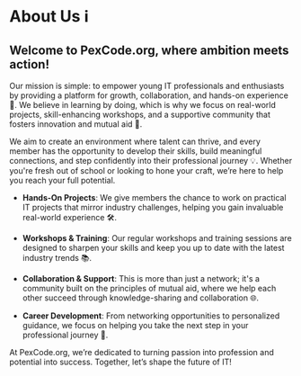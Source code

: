 # About Us ℹ️

## Welcome to PexCode.org, where ambition meets action!

Our mission is simple: to empower young IT professionals and enthusiasts by providing a platform for growth, collaboration, and hands-on experience 🚀. We believe in learning by doing, which is why we focus on real-world projects, skill-enhancing workshops, and a supportive community that fosters innovation and mutual aid 🤝.

We aim to create an environment where talent can thrive, and every member has the opportunity to develop their skills, build meaningful connections, and step confidently into their professional journey 💡. Whether you're fresh out of school or looking to hone your craft, we’re here to help you reach your full potential.

- **Hands-On Projects**: We give members the chance to work on practical IT projects that mirror industry challenges, helping you gain invaluable real-world experience 🛠.

- **Workshops & Training**: Our regular workshops and training sessions are designed to sharpen your skills and keep you up to date with the latest industry trends 📚.

- **Collaboration & Support**: This is more than just a network; it's a community built on the principles of mutual aid, where we help each other succeed through knowledge-sharing and collaboration 🌐.

- **Career Development**: From networking opportunities to personalized guidance, we focus on helping you take the next step in your professional journey 🎯.

At PexCode.org, we’re dedicated to turning passion into profession and potential into success. Together, let’s shape the future of IT!